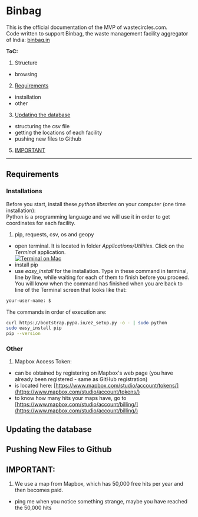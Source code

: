 # Binbag  
  
This is the official documentation of the MVP of wastecircles.com.  
Code written to support Binbag, the waste management facility aggregator of India: [binbag.in](https://www.binbag.in/)  
  
**ToC:**  
  
1. Structure  
 - browsing  
2. [Requirements](#requirements) 
 - installation  
 - other  
3. [Updating the database](#database)  
 - structuring the csv file  
 - getting the locations of each facility  
 - pushing new files to Github  
5. [IMPORTANT](#important)  

--- 
  
<a name="requirements"></a>
## Requirements  

### Installations  
  
Before you start, install these *python libraries* on your computer (one time installation):  
Python is a programming language and we will use it in order to get coordinates for each facility.

1. pip, requests, csv, os and geopy  
 - open terminal. It is located in folder *Applications/Utilities*. Click on the *Terminal* application.  
 [![Terminal on Mac](http://blog.teamtreehouse.com/wp-content/uploads/2012/09/Screen-Shot-2012-09-25-at-12.57.00-PM.png)](http://blog.teamtreehouse.com/wp-content/uploads/2012/09/Screen-Shot-2012-09-25-at-12.57.00-PM.png)  
 - install pip  
  - use *easy_install* for the installation. Type in these command in terminal, line by line, while waiting for each of them to finish before you proceed. You will know when the command has finished when you are back to line of the Terminal screen that looks like that:  
  ```bash
  your-user-name: $ 
  ```  

  The commands in order of execution are:    
  ```bash
  curl https://bootstrap.pypa.io/ez_setup.py -o - | sudo python
  sudo easy_install pip
  pip --version
  ```  

### Other  
  
1. Mapbox Access Token:  
  - can be obtained by registering on Mapbox's web page (you have already been registered - same as GitHub registration)    
  - is located here: [https://www.mapbox.com/studio/account/tokens/](https://www.mapbox.com/studio/account/tokens/)  
  - to know how many hits your maps have, go to [https://www.mapbox.com/studio/account/billing/](https://www.mapbox.com/studio/account/billing/)  
 
<a name="database"></a> 
## Updating the database   
  
## Pushing New Files to Github  
  

<a name="important"></a> 
## IMPORTANT:  
  
1. We use a map from Mapbox, which has 50,000 free hits per year and then becomes paid.    
  - ping me when you notice something strange, maybe you have reached the 50,000 hits    
  